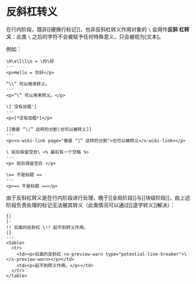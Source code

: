 # 反斜杠转义

在行内阶段，既非[[硬换行标记]]，也非反斜杠转义作用对象的 `\` 会用作**反斜<wbr />
杠转义**：此类 `\` 之后的字符不会被赋予任何特殊意义，只会被视为[文本]。

例如：

```example
\H\e\l\l\o = \你\好
···
<p>Hello = 你好</p>
```

```example
“\\” 可以用来转义。
···
<p>“\” 可以用来转义。</p>
```

```example
\['没有加粗']
···
<p>[*没有加粗*]</p>
```

```example
[[像是 “\|” 这样的分割|也可以被转义]]
···
<p><x-wiki-link page="像是 “|” 这样的分割">也可以被转义</x-wiki-link></p>
```

```example
\ 前后保留空白\ <% 最后有一个空格 %>
···
<p> 前后保留空白 </p>
```

```example
\== 不是标题 ==
···
<p>== 不是标题 ==</p>
```

由于反斜杠转义是在行内阶段进行处理，晚于[[全局阶段]]与[[块级阶段]]，由上<wbr />
述阶段负责处理的标记无法被其转义（此类情况可以通过[[逐字转义]]解决）：

```example
{|
|-
!! 后面的反斜杠 \!! 起不到转义作用。
|}
···
<table>
  <tr>
    <td><p>后面的反斜杠 <x-preview-warn type="potential-line-breaker">\</x-preview-warn></p></td>
    <td><p>起不到转义作用。</p></td>
  </tr>
</table>
```
